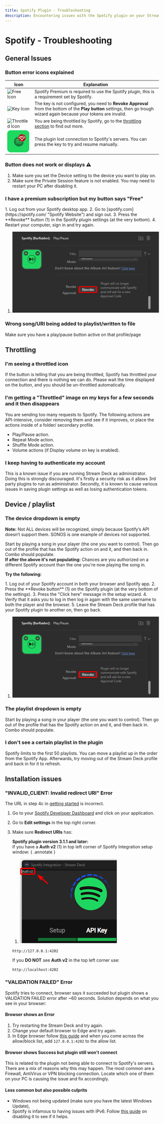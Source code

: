 ```yaml
---
title: Spotify Plugin - Troubleshooting
description: Encountering issues with the Spotify plugin on your Stream Deck? Our troubleshooting guide has the answers. Find solutions to common problems and get your setup back on track with BarRaider's plugin documentation.
---
```


# Spotify - Troubleshooting

## General Issues

### Button error icons explained

| Icon | Explanation |
| --- | --- |
| ![Free Icon](img/spotify_free.webp) | Spotify Premium is required to use the Spotify plugin, this is a requirement set by Spotify. |
| ![Key Icon](img/key.webp) | The key is not configured, you need to **Revoke Approval** from the bottom of the **Play button** settings, then go trough wizard again because your tokens are invalid. |
| ![Throttled Icon](img/throttled.webp) | You are being throttled by Spotify, go to the [throttling section](./#throttling) to find out more. |
| ![No Connection Icon](img/spotify_no_connection.webp) | The plugin lost connection to Spotify's servers. You can press the key to try and resume manually. |


### Button does not work or displays ⚠️
1. Make sure you set the Device setting to the device you want to play on.
2. Make sure the Private Session feature is not enabled. You may need to restart your PC after disabling it.

### I have a premium subscription but my button says "Free"
<div class="annotate" markdown>
   1. Log out from your Spotify desktop app.
   2. Go to [spotify.com](https://spotify.com/ "Spotify Website") and sign out.
   3. Press the **Revoke** button (1) in the Spotify plugin settings (at the very bottom).
   4. Restart your computer, sign in and try again.
</div>

1. ![Revoke Button](img/spotifyRevokebtn.png)

### Wrong song/URI being added to playlist/written to file
Make sure you have a play/pause button active on that profile/page

## Throttling
### I'm seeing a throttled icon
If the button is telling that you are being throttled, Spotify has throttled your connection and there is nothing we can do. Please wait the time displayed on the button, and you should be un-throttled automatically.

### I'm getting a "Throttled" image on my keys for a few seconds and it then disappears
You are sending too many requests to Spotify. The following actions are API-intensive, consider removing them and see if it improves, or place the actions inside of a folder/ secondary profile.

- Play/Pause action.
- Repeat Mode action.
- Shuffle Mode action.
- Volume actions (if Display volume on key is enabled).

### I keep having to authenticate my account
This is a known issue if you are running Stream Deck as administrator. Doing this is strongly discouraged. It's firstly a security risk as it allows 3rd party plugins to run as administrator. Secondly, it is known to cause various issues in saving plugin settings as well as losing authentication tokens.

## Device / playlist
### The device dropdown is empty
**Note:** Not ALL devices will be recognized, simply because Spotify’s API doesn’t support them. SONOS is one example of devices not supported.

Start by playing a song in your player (the one you want to control). Then go out of the profile that has the Spotify action on and it, and then back in. Combo should populate. <br>
**If after the above it's not populating:**
Chances are you authorized on a different Spotify account than the one you're now playing the song in.

**Try the following:**
<div class="annotate" markdown>
1. Log out of your Spotify account in both your browser and Spotify app.
2. Press the **Revoke button** (1) on the Spotify plugin (at the very bottom of the settings).
3. Press the "Click here" message in the setup wizard.
4. Verify that it asks you to log in then log in again with the same username to both the player and the browser.
5. Leave the Stream Deck profile that has your Spotify plugin to another on, then go back.
</div>

1. ![Revoke Button](img/spotifyRevokebtn.png)

### The playlist dropdown is empty
Start by playing a song in your player (the one you want to control). Then go out of the profile that has the Spotify action on and it, and then back in. Combo should populate.

### I don't see a certain playlist in the plugin
Spotify limits to the first 50 playlists. You can move a playlist up in the order from the Spotify App. Afterwards, try moving out of the Stream Deck profile and back in for it to refresh.

## Installation issues
### "INVALID_CLIENT: Invalid redirect URI" Error
The URL in step 4c in [getting started](../getting-started/) is incorrect.

1. Go to your [Spotify Developer Dashboard](https://developer.spotify.com/dashboard/login "Spotify Developer Dashboard") and click on your application.
2. Go to **Edit settings** in the top right corner.
3. Make sure **Redirect URIs** has:

      **Spotify plugin version 3.1.1 and later:**<br>
      If you have a **Auth v2** (1) in top left corner of Spotify Integration setup window:
      { .annotate } 

      1. ![Auth v2](img/spotifyAuthv2.png)

      ```
      http://127.0.0.1:4202
      ```

      If you **DO NOT** see **Auth v2** in the top left corner use:

      ```
      http://localhost:4202
      ```

### "VALIDATION FAILED" Error
Spotify tries to connect, browser says it succeeded but plugin shows a VALIDATION FAILED error after ~60 seconds. 
Solution depends on what you see in your browser:

#### Browser shows an Error

1. Try restarting the Stream Deck and try again.
2. Change your default browser to Edge and try again.
3. In Edge browser follow [this guide](https://www.whatismybrowser.com/guides/how-to-enable-javascript/edge "How to enable JavaScript") and when you come across the allow/block list, add `127.0.0.1:4202` to the allow list.

#### Browser shows Success but plugin still won't connect
This is related to the plugin not being able to connect to Spotify's servers. There are a mix of reasons why this may happen. The most common are a Firewall, AntiVirus or VPN blocking connection. Locate which one of them on your PC is causing the issue and fix accordingly. 

#### Less common but also possible culprits

- Windows not being updated (make sure you have the latest Windows Update), 
- Spotify is infamous to having issues with IPv6. Follow [this guide](https://buz.bz/ipv6 "How to disable IPv6 on Windows 10 and 11") on disabling it to see if it helps.